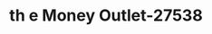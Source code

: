 ---
f_zip-code: 35128
f_state-code: AL
title: th e Money Outlet-27538
f_phone: 205-884-0777
f_city-only: Pell City
f_address: 1604 Martin Street S Pell City
f_location-unique-id: '27538'
slug: th-e-money-outlet-27538
updated-on: '2024-05-30T13:46:58.046Z'
created-on: '2024-05-30T13:36:59.803Z'
published-on: '2024-05-30T13:54:32.469Z'
f_city-state: cms/city/pell-city-al.md
f_company: cms/company/th-e-money-outlet.md
f_state: cms/state/alabama.md
layout: '[payday-loan].html'
tags: payday-loan
---